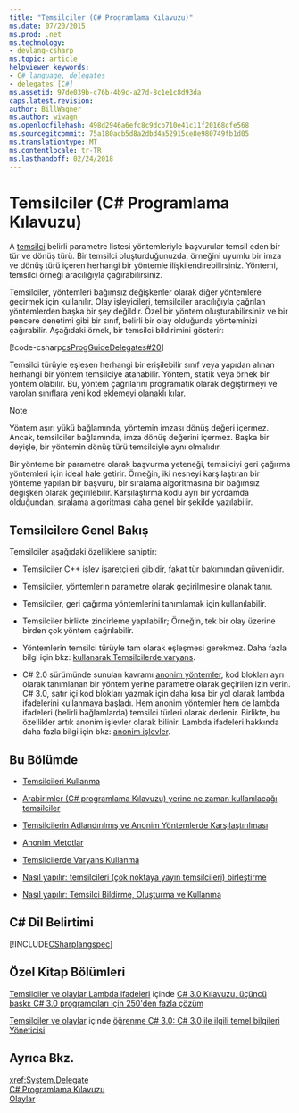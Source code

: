 ```yaml
---
title: "Temsilciler (C# Programlama Kılavuzu)"
ms.date: 07/20/2015
ms.prod: .net
ms.technology:
- devlang-csharp
ms.topic: article
helpviewer_keywords:
- C# language, delegates
- delegates [C#]
ms.assetid: 97de039b-c76b-4b9c-a27d-8c1e1c8d93da
caps.latest.revision: 
author: BillWagner
ms.author: wiwagn
ms.openlocfilehash: 498d2946a6efc8c9dcb710e41c11f20168cfe568
ms.sourcegitcommit: 75a180acb5d8a2dbd4a52915ce8e980749fb1d05
ms.translationtype: MT
ms.contentlocale: tr-TR
ms.lasthandoff: 02/24/2018
---
```

# <a name="delegates-c-programming-guide"></a>Temsilciler (C# Programlama Kılavuzu)
A [temsilci](../../../csharp/language-reference/keywords/delegate.md) belirli parametre listesi yöntemleriyle başvurular temsil eden bir tür ve dönüş türü. Bir temsilci oluşturduğunuzda, örneğini uyumlu bir imza ve dönüş türü içeren herhangi bir yöntemle ilişkilendirebilirsiniz. Yöntemi, temsilci örneği aracılığıyla çağırabilirsiniz.  
  
 Temsilciler, yöntemleri bağımsız değişkenler olarak diğer yöntemlere geçirmek için kullanılır. Olay işleyicileri, temsilciler aracılığıyla çağrılan yöntemlerden başka bir şey değildir. Özel bir yöntem oluşturabilirsiniz ve bir pencere denetimi gibi bir sınıf, belirli bir olay olduğunda yönteminizi çağırabilir. Aşağıdaki örnek, bir temsilci bildirimini gösterir:  
  
 [!code-csharp[csProgGuideDelegates#20](../../../csharp/programming-guide/delegates/codesnippet/CSharp/index_1.cs)]  
  
 Temsilci türüyle eşleşen herhangi bir erişilebilir sınıf veya yapıdan alınan herhangi bir yöntem temsilciye atanabilir. Yöntem, statik veya örnek bir yöntem olabilir. Bu, yöntem çağrılarını programatik olarak değiştirmeyi ve varolan sınıflara yeni kod eklemeyi olanaklı kılar.  
  
> [!NOTE]
>  Yöntem aşırı yükü bağlamında, yöntemin imzası dönüş değeri içermez. Ancak, temsilciler bağlamında, imza dönüş değerini içermez. Başka bir deyişle, bir yöntemin dönüş türü temsilciyle aynı olmalıdır.  
  
 Bir yönteme bir parametre olarak başvurma yeteneği, temsilciyi geri çağırma yöntemleri için ideal hale getirir. Örneğin, iki nesneyi karşılaştıran bir yönteme yapılan bir başvuru, bir sıralama algoritmasına bir bağımsız değişken olarak geçirilebilir. Karşılaştırma kodu ayrı bir yordamda olduğundan, sıralama algoritması daha genel bir şekilde yazılabilir.  
  
## <a name="delegates-overview"></a>Temsilcilere Genel Bakış  
 Temsilciler aşağıdaki özelliklere sahiptir:  
  
-   Temsilciler C++ işlev işaretçileri gibidir, fakat tür bakımından güvenlidir.  
  
-   Temsilciler, yöntemlerin parametre olarak geçirilmesine olanak tanır.  
  
-   Temsilciler, geri çağırma yöntemlerini tanımlamak için kullanılabilir.  
  
-   Temsilciler birlikte zincirleme yapılabilir; Örneğin, tek bir olay üzerine birden çok yöntem çağrılabilir.  
  
-   Yöntemlerin temsilci türüyle tam olarak eşleşmesi gerekmez. Daha fazla bilgi için bkz: [kullanarak Temsilcilerde varyans](../../../csharp/programming-guide/concepts/covariance-contravariance/using-variance-in-delegates.md).  
  
-   C# 2.0 sürümünde sunulan kavramı [anonim yöntemler](../../../csharp/programming-guide/statements-expressions-operators/anonymous-methods.md), kod blokları ayrı olarak tanımlanan bir yöntem yerine parametre olarak geçirilen izin verin. C# 3.0, satır içi kod blokları yazmak için daha kısa bir yol olarak lambda ifadelerini kullanmaya başladı. Hem anonim yöntemler hem de lambda ifadeleri (belirli bağlamlarda) temsilci türleri olarak derlenir. Birlikte, bu özellikler artık anonim işlevler olarak bilinir. Lambda ifadeleri hakkında daha fazla bilgi için bkz: [anonim işlevler](../../../csharp/programming-guide/statements-expressions-operators/anonymous-functions.md).  
  
## <a name="in-this-section"></a>Bu Bölümde  
  
-   [Temsilcileri Kullanma](../../../csharp/programming-guide/delegates/using-delegates.md)  
  
-   [Arabirimler (C# programlama Kılavuzu) yerine ne zaman kullanılacağı temsilciler](http://msdn.microsoft.com/library/2e759bdf-7ca4-4005-8597-af92edf6d8f0)  
  
-   [Temsilcilerin Adlandırılmış ve Anonim Yöntemlerde Karşılaştırılması](../../../csharp/programming-guide/delegates/delegates-with-named-vs-anonymous-methods.md)  
  
-   [Anonim Metotlar](../../../csharp/programming-guide/statements-expressions-operators/anonymous-methods.md)  
  
-   [Temsilcilerde Varyans Kullanma](../../../csharp/programming-guide/concepts/covariance-contravariance/using-variance-in-delegates.md)  
  
-   [Nasıl yapılır: temsilcileri (çok noktaya yayın temsilcileri) birleştirme](../../../csharp/programming-guide/delegates/how-to-combine-delegates-multicast-delegates.md)  
  
-   [Nasıl yapılır: Temsilci Bildirme, Oluşturma ve Kullanma](../../../csharp/programming-guide/delegates/how-to-declare-instantiate-and-use-a-delegate.md)  
  
## <a name="c-language-specification"></a>C# Dil Belirtimi  
 [!INCLUDE[CSharplangspec](~/includes/csharplangspec-md.md)]  
  
## <a name="featured-book-chapters"></a>Özel Kitap Bölümleri  
 [Temsilciler ve olaylar Lambda ifadeleri](https://msdn.microsoft.com/library/orm-9780596516109-03-09.aspx) içinde [C# 3.0 Kılavuzu, üçüncü baskı: C# 3.0 programcıları için 250'den fazla çözüm](https://msdn.microsoft.com/library/orm-9780596516109-03.aspx)  
  
 [Temsilciler ve olaylar](https://msdn.microsoft.com/library/orm-9780596521066-01-17.aspx) içinde [öğrenme C# 3.0: C# 3.0 ile ilgili temel bilgileri Yöneticisi](https://msdn.microsoft.com/library/orm-9780596521066-01.aspx)  
  
## <a name="see-also"></a>Ayrıca Bkz.  
 <xref:System.Delegate>  
 [C# Programlama Kılavuzu](../../../csharp/programming-guide/index.md)  
 [Olaylar](../../../csharp/programming-guide/events/index.md)
